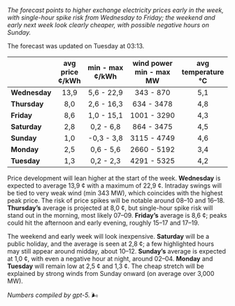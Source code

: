 *The forecast points to higher exchange electricity prices early in the week, with single-hour spike risk from Wednesday to Friday; the weekend and early next week look clearly cheaper, with possible negative hours on Sunday.*

The forecast was updated on Tuesday at 03:13.

|  | avg<br>price<br>¢/kWh | min - max<br>¢/kWh | wind power<br>min - max<br>MW | avg<br>temperature<br>°C |
|:-------------|:----------------:|:----------------:|:-------------:|:-------------:|
| **Wednesday** | 13,9 | 5,6 - 22,9 | 343 - 870 | 5,1 |
| **Thursday** | 8,0 | 2,6 - 16,3 | 634 - 3478 | 4,8 |
| **Friday** | 8,6 | 1,0 - 15,1 | 1001 - 3290 | 4,3 |
| **Saturday** | 2,8 | 0,2 - 6,8 | 864 - 3475 | 4,5 |
| **Sunday** | 1,0 | -0,3 - 3,8 | 3115 - 4749 | 4,6 |
| **Monday** | 2,5 | 0,6 - 5,6 | 2660 - 5192 | 3,4 |
| **Tuesday** | 1,3 | 0,2 - 2,3 | 4291 - 5325 | 4,2 |

Price development will lean higher at the start of the week. **Wednesday** is expected to average 13,9 ¢ with a maximum of 22,9 ¢. Intraday swings will be tied to very weak wind (min 343 MW), which coincides with the highest peak price. The risk of price spikes will be notable around 08–10 and 16–18. **Thursday’s** average is projected at 8,0 ¢, but single-hour spike risk will stand out in the morning, most likely 07–09. **Friday’s** average is 8,6 ¢; peaks could hit the afternoon and early evening, roughly 15–17 and 17–19.

The weekend and early week will look inexpensive. **Saturday** will be a public holiday, and the average is seen at 2,8 ¢; a few highlighted hours may still appear around midday, about 10–12. **Sunday’s** average is expected at 1,0 ¢, with even a negative hour at night, around 02–04. **Monday** and **Tuesday** will remain low at 2,5 ¢ and 1,3 ¢. The cheap stretch will be explained by strong winds from Sunday onward (on average over 3,000 MW).

*Numbers compiled by gpt-5.* 🌬️
